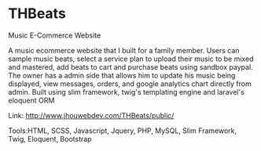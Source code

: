 # THBeats
Music E-Commerce Website

A music ecommerce website that I built for a family member. Users can sample music beats, select a service plan to upload their music to be mixed and mastered, add beats to cart and purchase beats using sandbox paypal. The owner has a admin side that allows him to update his music being displayed, view messages, orders, and google analytics chart directly from admin. Built using slim framework, twig's templating engine and laravel's eloquent ORM

Link: http://www.jhouwebdev.com/THBeats/public/

Tools:HTML, SCSS, Javascript, Jquery, PHP, MySQL, Slim Framework, Twig, Eloquent, Bootstrap

